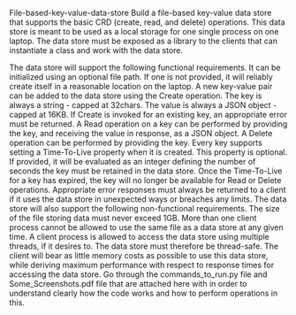 File-based-key-value-data-store
Build a file-based key-value data store that supports the basic CRD (create, read, and delete) operations. This data store is meant to be used as a local storage for one single process on one laptop. The data store must be exposed as a library to the clients that can instantiate a class and work with the data store.

The data store will support the following functional requirements.
It can be initialized using an optional file path. If one is not provided, it will reliably create itself in a reasonable location on the laptop.
A new key-value pair can be added to the data store using the Create operation. The key is always a string - capped at 32chars. The value is always a JSON object - capped at 16KB.
If Create is invoked for an existing key, an appropriate error must be returned.
A Read operation on a key can be performed by providing the key, and receiving the value in response, as a JSON object.
A Delete operation can be performed by providing the key.
Every key supports setting a Time-To-Live property when it is created. This property is optional. If provided, it will be evaluated as an integer defining the number of seconds the key must be retained in the data store. Once the Time-To-Live for a key has expired, the key will no longer be available for Read or Delete operations.
Appropriate error responses must always be returned to a client if it uses the data store in unexpected ways or breaches any limits.
The data store will also support the following non-functional requirements.
The size of the file storing data must never exceed 1GB.
More than one client process cannot be allowed to use the same file as a data store at any given time.
A client process is allowed to access the data store using multiple threads, if it desires to. The data store must therefore be thread-safe.
The client will bear as little memory costs as possible to use this data store, while deriving maximum performance with respect to response times for accessing the data store.
Go through the commands_to_run.py file and Some_Screenshots.pdf file that are attached here with in order to understand clearly how the code works and how to perform operations in this.
